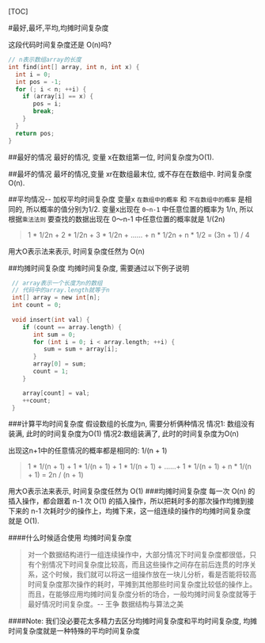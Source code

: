[TOC]

#最好,最坏,平均,均摊时间复杂度

这段代码时间复杂度还是  O(n)吗?
```C
// n表示数组array的长度
int find(int[] array, int n, int x) {
  int i = 0;
  int pos = -1;
  for (; i < n; ++i) {
    if (array[i] == x) {
       pos = i;
       break;
    }
  }
  return pos;
}
```

##最好的情况
最好的情况, 变量 x在数组第一位, 时间复杂度为O(1).

##最坏的情况
最坏的情况,变量 xr在数组最末位, 或不存在在数组中. 时间复杂度O(n).

##平均情况-- 加权平均时间复杂度
变量x `在数组中的概率` 和 `不在数组中的概率` 是相同的, 所以概率的值分别为1/2.
变量x出现在 `0~n-1` 中任意位置的概率为 1/n, 所以根据`乘法法则` 要查找的数据出现在 0～n-1 中任意位置的概率就是 1/(2n)
> 1 * 1/2n + 2 * 1/2n + 3 * 1/2n + ...... + n * 1/2n + n * 1/2 = (3n + 1) / 4

用大O表示法来表示, 时间复杂度任然为 O(n)

##均摊时间复杂度
均摊时间复杂度, 需要通过以下例子说明
```C
 // array表示一个长度为n的数组
 // 代码中的array.length就等于n
 int[] array = new int[n];
 int count = 0;
 
 void insert(int val) {
    if (count == array.length) {
       int sum = 0;
       for (int i = 0; i < array.length; ++i) {
          sum = sum + array[i];
       }
       array[0] = sum;
       count = 1;
    }

    array[count] = val;
    ++count;
 }
```
###计算平均时间复杂度
假设数组的长度为n, 需要分析俩种情况
情况1: 数组没有装满, 此时的时间复杂度为O(1)
情况2:数组装满了, 此时的时间复杂度为O(n)

出现这n+1中的任意情况的概率都是相同的: 1/(n + 1)
> 1 * 1/(n + 1) + 1 * 1/(n + 1) + 1 * 1/(n + 1) + ......+ 1 * 1/(n + 1) + n * 1/(n + 1) = 2n / (n + 1) 

用大O表示法来表示, 时间复杂度任然为 O(1)
###均摊时间复杂度
每一次 O(n) 的插入操作，都会跟着 n-1 次 O(1) 的插入操作，所以把耗时多的那次操作均摊到接下来的 n-1 次耗时少的操作上，均摊下来，这一组连续的操作的均摊时间复杂度就是 O(1).

####什么时候适合使用 均摊时间复杂度
> 对一个数据结构进行一组连续操作中，大部分情况下时间复杂度都很低，只有个别情况下时间复杂度比较高，而且这些操作之间存在前后连贯的时序关系，这个时候，我们就可以将这一组操作放在一块儿分析，看是否能将较高时间复杂度那次操作的耗时，平摊到其他那些时间复杂度比较低的操作上。而且，在能够应用均摊时间复杂度分析的场合，一般均摊时间复杂度就等于最好情况时间复杂度。--  王争 数据结构与算法之美


####Note:
我们没必要花太多精力去区分均摊时间复杂度和平均时间复杂度, 均摊时间复杂度就是一种特殊的平均时间复杂度